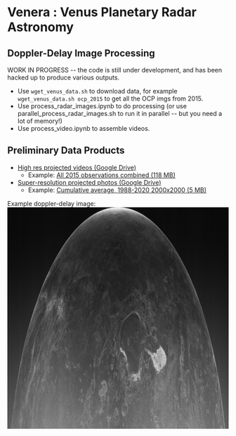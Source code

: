 # Venera : Venus Planetary Radar Astronomy
## Doppler-Delay Image Processing

WORK IN PROGRESS -- the code is still under development, and has been hacked up to produce various outputs.

- Use `wget_venus_data.sh` to download data, for example `wget_venus_data.sh ocp_2015` to get all the OCP imgs from 2015. 
- Use process_radar_images.ipynb to do processing (or use parallel_process_radar_images.sh to run it in parallel -- but you need a lot of memory!)
- Use process_video.ipynb to assemble videos.

## Preliminary Data Products

- [High res projected videos (Google Drive)](https://drive.google.com/drive/folders/11YsTmb8AydKsmTp8NOlG0jSVC8TS2cPJ)
  - Example: [All 2015 observations combined (118 MB)](https://drive.google.com/file/d/11qP2Xkku4XNgmMXH052p0ebfdr-SKs_9)
- [Super-resolution projected photos (Google Drive)](https://drive.google.com/drive/folders/11WIMnZPHnMQXcip6fFitsQyXO6jqbWdo)
  - Example: [Cumulative average, 1988-2020 2000x2000 (5 MB)](https://drive.google.com/file/d/11d1ctpYEdp0TgNgoxYlh8hmKDqZ-8FUq)

Example doppler-delay image:
![venus_ocp_20150813_161747_small.png](/figures/venus_ocp_20150813_161747_small.png)
